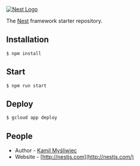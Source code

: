 [![Nest Logo](http://kamilmysliwiec.com/public/nest-logo.png)](http://nestjs.com/)

The [Nest](https://github.com/kamilmysliwiec/nest) framework starter repository. 

## Installation

```
$ npm install
```

## Start

```
$ npm run start
```

## Deploy

```
$ gcloud app deploy
```

## People

- Author - [Kamil Myśliwiec](http://kamilmysliwiec.com)
- Website - [http://nestjs.com](http://nestjs.com/)

